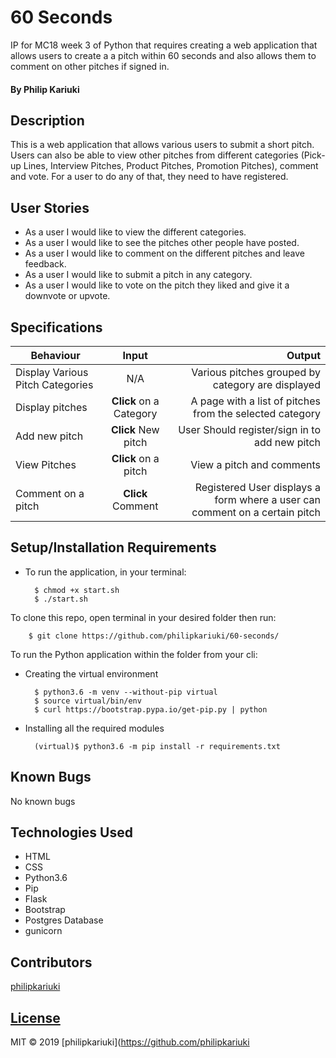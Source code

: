 # 60 Seconds

IP for MC18 week 3 of Python that requires creating a web application that allows users to create a a pitch within 60 seconds and also allows them to comment on other pitches if signed in.

#### By **Philip Kariuki**


## Description
This is a web application that allows various users to submit a short pitch. Users can also be able to view other pitches from different categories (Pick-up Lines, Interview Pitches, Product Pitches, Promotion Pitches), comment and vote. For a user to do any of that, they need to have registered.

## User Stories
* As a user I would like to view the different categories.
* As a user I would like to see the pitches other people have posted.
* As a user I would like to comment on the different pitches and leave feedback.
* As a user I would like to submit a pitch in any category.
* As a user I would like to vote on the pitch they liked and give it a downvote or upvote.

## Specifications
| Behaviour | Input | Output |
| --------------- | :----------:| --------: |
|Display Various Pitch Categories | N/A | Various pitches grouped by category are displayed |
|Display pitches | **Click** on a Category| A page with a list of pitches from the selected category |
|Add new pitch | **Click** New pitch | User Should register/sign in to add new pitch |
|View Pitches | **Click** on a pitch | View a pitch and comments |
|Comment on a pitch | **Click** Comment | Registered User displays a form where a user can comment on a certain pitch |


## Setup/Installation Requirements
* To run the application, in your terminal:

        $ chmod +x start.sh
        $ ./start.sh
        
To clone this repo, open terminal in your desired folder then run:

        $ git clone https://github.com/philipkariuki/60-seconds/

To run the Python application within the folder from your cli:
* Creating the virtual environment

        $ python3.6 -m venv --without-pip virtual
        $ source virtual/bin/env
        $ curl https://bootstrap.pypa.io/get-pip.py | python
        
        
* Installing all the required modules

        (virtual)$ python3.6 -m pip install -r requirements.txt


## Known Bugs

No known bugs

## Technologies Used

* HTML
* CSS
* Python3.6
* Pip
* Flask
* Bootstrap
* Postgres Database
* gunicorn


## Contributors
<a href="https://github.com/philipkariuki">philipkariuki</a>

## [License](https://github.com/philipkariuki/60-seconds/blob/master/LICENSE)
MIT © 2019 [philipkariuki](https://github.com/philipkariuki
